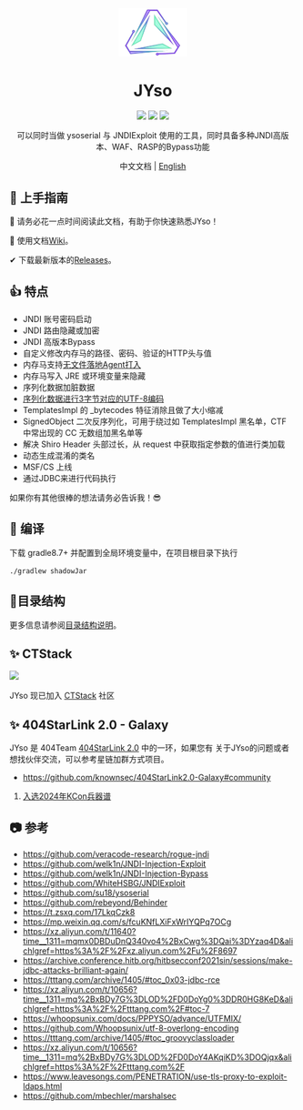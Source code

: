 <p align="center">
  <img src="docs/img/logo.png" width="120">
</p>
<h1 align="center"> JYso </h1>

<p align="center">
<img src="https://img.shields.io/badge/JDK-1.8+-orange" />
<img src="https://img.shields.io/badge/gradle-8.7-blue" />
<img src="https://img.shields.io/badge/SDL-Groovy-green" />

<p align="center"> 可以同时当做 ysoserial 与 JNDIExploit 使用的工具，同时具备多种JNDI高版本、WAF、RASP的Bypass功能 </p>

<p align="center"> 中文文档 | <a href="README.en.md">English</a> </p>

## 🚀 上手指南

📢 请务必花一点时间阅读此文档，有助于你快速熟悉JYso！

🧐 使用文档[Wiki](https://github.com/qi4L/JYso/wiki)。

✔ 下载最新版本的[Releases](https://github.com/qi4L/JYso/releases)。

## 👍 特点

+ JNDI 账号密码启动
+ JNDI 路由隐藏或加密
+ JNDI 高版本Bypass
+ 自定义修改内存马的路径、密码、验证的HTTP头与值
+ 内存马支持[无文件落地Agent打入](https://xz.aliyun.com/t/10075?time__1311=mq%2BxBD9QDQe4yDBkPoN%2BuDAO%3DnB5x&alichlgref=https%3A%2F%2Fxz.aliyun.com%2Fsearch%3Fkeyword%3Drebeyond)
+ 内存马写入 JRE 或环境变量来隐藏
+ 序列化数据加脏数据
+ [序列化数据进行3字节对应的UTF-8编码](https://whoopsunix.com/docs/PPPYSO/advance/UTFMIX/)
+ TemplatesImpl 的 _bytecodes 特征消除且做了大小缩减
+ SignedObject 二次反序列化，可用于绕过如 TemplatesImpl 黑名单，CTF 中常出现的 CC 无数组加黑名单等
+ 解决 Shiro Header 头部过长，从 request 中获取指定参数的值进行类加载
+ 动态生成混淆的类名
+ MSF/CS 上线
+ 通过JDBC来进行代码执行

如果你有其他很棒的想法请务必告诉我！😎

## 🐯 编译

下载 gradle8.7+ 并配置到全局环境变量中，在项目根目录下执行

```shell
./gradlew shadowJar
```

## 🌲目录结构

更多信息请参阅[目录结构说明](docs/directory_structure.md)。

## ✨ CTStack

<img src="https://ctstack-oss.oss-cn-beijing.aliyuncs.com/CT%20Stack-2.png" width="30%" />

JYso 现已加入 [CTStack](https://stack.chaitin.com/tool/detail/1303) 社区

## ✨ 404StarLink 2.0 - Galaxy

JYso 是 404Team [404StarLink 2.0](https://github.com/knownsec/404StarLink) 中的一环，如果您有 关于JYso的问题或者想找伙伴交流，可以参考星链加群方式项目。

+ https://github.com/knownsec/404StarLink2.0-Galaxy#community

1. [入选2024年KCon兵器谱](https://kcon.knownsec.com/index.php?s=bqp&c=category&id=3)

## 📷 参考

- https://github.com/veracode-research/rogue-jndi
- https://github.com/welk1n/JNDI-Injection-Exploit
- https://github.com/welk1n/JNDI-Injection-Bypass
- https://github.com/WhiteHSBG/JNDIExploit
- https://github.com/su18/ysoserial
- https://github.com/rebeyond/Behinder
- https://t.zsxq.com/17LkqCzk8
- https://mp.weixin.qq.com/s/fcuKNfLXiFxWrIYQPq7OCg
- https://xz.aliyun.com/t/11640?time__1311=mqmx0DBDuDnQ340vo4%2BxCwg%3DQai%3DYzaq4D&alichlgref=https%3A%2F%2Fxz.aliyun.com%2Fu%2F8697
- https://archive.conference.hitb.org/hitbsecconf2021sin/sessions/make-jdbc-attacks-brilliant-again/
- https://tttang.com/archive/1405/#toc_0x03-jdbc-rce
- https://xz.aliyun.com/t/10656?time__1311=mq%2BxBDy7G%3DLOD%2FD0DoYg0%3DDR0HG8KeD&alichlgref=https%3A%2F%2Ftttang.com%2F#toc-7
- https://whoopsunix.com/docs/PPPYSO/advance/UTFMIX/
- https://github.com/Whoopsunix/utf-8-overlong-encoding
- https://tttang.com/archive/1405/#toc_groovyclassloader
- https://xz.aliyun.com/t/10656?time__1311=mq%2BxBDy7G%3DLOD%2FD0DoY4AKqiKD%3DOQjqx&alichlgref=https%3A%2F%2Ftttang.com%2F
- https://www.leavesongs.com/PENETRATION/use-tls-proxy-to-exploit-ldaps.html
- https://github.com/mbechler/marshalsec

